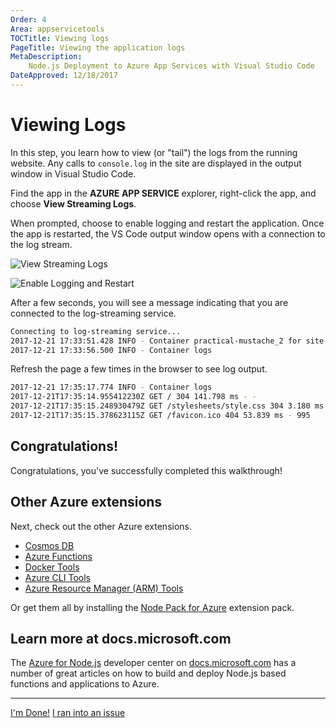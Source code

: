 ```yaml
---
Order: 4
Area: appservicetools
TOCTitle: Viewing logs
PageTitle: Viewing the application logs
MetaDescription:
    Node.js Deployment to Azure App Services with Visual Studio Code
DateApproved: 12/18/2017
---
```


# Viewing Logs

In this step, you learn how to view (or "tail") the logs from the running
website. Any calls to `console.log` in the site are displayed in the output
window in Visual Studio Code.

Find the app in the **AZURE APP SERVICE** explorer, right-click the app, and
choose **View Streaming Logs**.

When prompted, choose to enable logging and restart the application. Once the
app is restarted, the VS Code output window opens with a connection to the log
stream.

![View Streaming Logs](images/app-service-extension/view-logs.png)

![Enable Logging and Restart](images/app-service-extension/enable-restart.png)

After a few seconds, you will see a message indicating that you are connected to
the log-streaming service.

```bash
Connecting to log-streaming service...
2017-12-21 17:33:51.428 INFO - Container practical-mustache_2 for site practical-mustache initialized successfully.
2017-12-21 17:33:56.500 INFO - Container logs
```

Refresh the page a few times in the browser to see log output.

```bash
2017-12-21 17:35:17.774 INFO - Container logs
2017-12-21T17:35:14.955412230Z GET / 304 141.798 ms - -
2017-12-21T17:35:15.248930479Z GET /stylesheets/style.css 304 3.180 ms - -
2017-12-21T17:35:15.378623115Z GET /favicon.ico 404 53.839 ms - 995
```

## Congratulations!

Congratulations, you've successfully completed this walkthrough!

## Other Azure extensions

Next, check out the other Azure extensions.

-   [Cosmos DB](HTTPS://marketplace.visualstudio.com/items?itemName=ms-azuretools.vscode-cosmosdb)
-   [Azure Functions](HTTPS://marketplace.visualstudio.com/items?itemName=ms-azuretools.vscode-azurefunctions)
-   [Docker Tools](HTTPS://marketplace.visualstudio.com/items?itemName=PeterJausovec.vscode-docker)
-   [Azure CLI Tools](HTTPS://marketplace.visualstudio.com/items?itemName=ms-vscode.azurecli)
-   [Azure Resource Manager (ARM) Tools](HTTPS://marketplace.visualstudio.com/items?itemName=msazurermtools.azurerm-vscode-tools)

Or get them all by installing the
[Node Pack for Azure](HTTPS://marketplace.visualstudio.com/items?itemName=ms-vscode.vscode-node-azure-pack)
extension pack.

## Learn more at docs.microsoft.com

The
[Azure for Node.js](HTTPS://docs.microsoft.com/en-us/nodejs/azure/?view=azure-node-2.0.0)
developer center on [docs.microsoft.com](HTTPS://docs.microsoft.com) has a
number of great articles on how to build and deploy Node.js based functions and
applications to Azure.

---

<a class="tutorial-next-btn" href="/docs">I'm Done!</a>
<a class="tutorial-feedback-btn" onclick="reportIssue('node-deployment-azureappservice', 'tailing-logs')" href="javascript:void(0)">I
ran into an issue</a>
